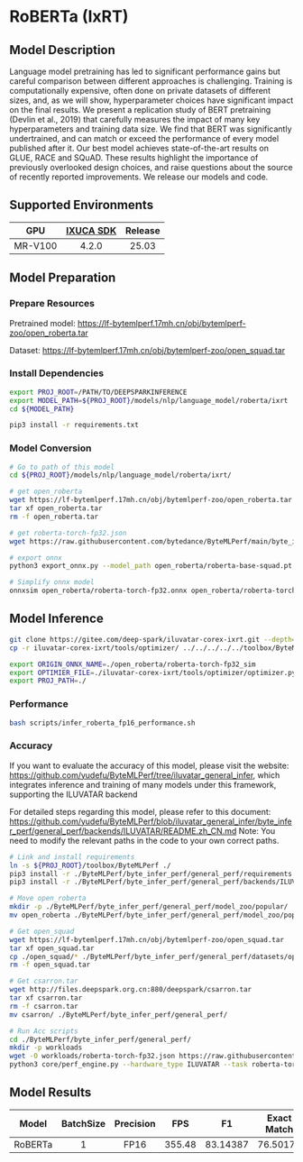 # RoBERTa (IxRT)

## Model Description

Language model pretraining has led to significant performance gains but careful comparison between different approaches
is challenging. Training is computationally expensive, often done on private datasets of different sizes, and, as we
will show, hyperparameter choices have significant impact on the final results. We present a replication study of BERT
pretraining (Devlin et al., 2019) that carefully measures the impact of many key hyperparameters and training data size.
We find that BERT was significantly undertrained, and can match or exceed the performance of every model published after
it. Our best model achieves state-of-the-art results on GLUE, RACE and SQuAD. These results highlight the importance of
previously overlooked design choices, and raise questions about the source of recently reported improvements. We release
our models and code.

## Supported Environments

| GPU    | [IXUCA SDK](https://gitee.com/deep-spark/deepspark#%E5%A4%A9%E6%95%B0%E6%99%BA%E7%AE%97%E8%BD%AF%E4%BB%B6%E6%A0%88-ixuca) | Release |
| :----: | :----: | :----: |
| MR-V100 | 4.2.0     |  25.03  |

## Model Preparation

### Prepare Resources

Pretrained model: <https://lf-bytemlperf.17mh.cn/obj/bytemlperf-zoo/open_roberta.tar>

Dataset: <https://lf-bytemlperf.17mh.cn/obj/bytemlperf-zoo/open_squad.tar>

### Install Dependencies

```bash
export PROJ_ROOT=/PATH/TO/DEEPSPARKINFERENCE
export MODEL_PATH=${PROJ_ROOT}/models/nlp/language_model/roberta/ixrt
cd ${MODEL_PATH}

pip3 install -r requirements.txt
```

### Model Conversion

```bash
# Go to path of this model
cd ${PROJ_ROOT}/models/nlp/language_model/roberta/ixrt/

# get open_roberta
wget https://lf-bytemlperf.17mh.cn/obj/bytemlperf-zoo/open_roberta.tar
tar xf open_roberta.tar
rm -f open_roberta.tar

# get roberta-torch-fp32.json
wget https://raw.githubusercontent.com/bytedance/ByteMLPerf/main/byte_infer_perf/general_perf/model_zoo/roberta-torch-fp32.json

# export onnx
python3 export_onnx.py --model_path open_roberta/roberta-base-squad.pt --output_path open_roberta/roberta-torch-fp32.onnx

# Simplify onnx model
onnxsim open_roberta/roberta-torch-fp32.onnx open_roberta/roberta-torch-fp32_sim.onnx
```

## Model Inference

```bash
git clone https://gitee.com/deep-spark/iluvatar-corex-ixrt.git --depth=1
cp -r iluvatar-corex-ixrt/tools/optimizer/ ../../../../../toolbox/ByteMLPerf/byte_infer_perf/general_perf/backends/ILUVATAR/

export ORIGIN_ONNX_NAME=./open_roberta/roberta-torch-fp32_sim
export OPTIMIER_FILE=./iluvatar-corex-ixrt/tools/optimizer/optimizer.py
export PROJ_PATH=./
```

### Performance

```bash
bash scripts/infer_roberta_fp16_performance.sh
```

### Accuracy

If you want to evaluate the accuracy of this model, please visit the website:
<https://github.com/yudefu/ByteMLPerf/tree/iluvatar_general_infer>, which integrates inference and training of many
models under this framework, supporting the ILUVATAR backend

For detailed steps regarding this model, please refer to this document:
<https://github.com/yudefu/ByteMLPerf/blob/iluvatar_general_infer/byte_infer_perf/general_perf/backends/ILUVATAR/README.zh_CN.md>
Note: You need to modify the relevant paths in the code to your own correct paths.

```bash
# Link and install requirements
ln -s ${PROJ_ROOT}/toolbox/ByteMLPerf ./
pip3 install -r ./ByteMLPerf/byte_infer_perf/general_perf/requirements.txt
pip3 install -r ./ByteMLPerf/byte_infer_perf/general_perf/backends/ILUVATAR/requirements.txt

# Move open_roberta
mkdir -p ./ByteMLPerf/byte_infer_perf/general_perf/model_zoo/popular/
mv open_roberta ./ByteMLPerf/byte_infer_perf/general_perf/model_zoo/popular/

# Get open_squad
wget https://lf-bytemlperf.17mh.cn/obj/bytemlperf-zoo/open_squad.tar
tar xf open_squad.tar
cp ./open_squad/* ./ByteMLPerf/byte_infer_perf/general_perf/datasets/open_squad
rm -f open_squad.tar

# Get csarron.tar
wget http://files.deepspark.org.cn:880/deepspark/csarron.tar
tar xf csarron.tar
rm -f csarron.tar
mv csarron/ ./ByteMLPerf/byte_infer_perf/general_perf/

# Run Acc scripts
cd ./ByteMLPerf/byte_infer_perf/general_perf/
mkdir -p workloads
wget -O workloads/roberta-torch-fp32.json https://raw.githubusercontent.com/bytedance/ByteMLPerf/refs/heads/main/byte_infer_perf/general_perf/workloads/roberta-torch-fp32.json
python3 core/perf_engine.py --hardware_type ILUVATAR --task roberta-torch-fp32
```

## Model Results

| Model   | BatchSize | Precision | FPS    | F1       | Exact Match |
| :----: | :----: | :----: | :----: | :----: | :----: |
| RoBERTa | 1         | FP16      | 355.48 | 83.14387 | 76.50175    |
